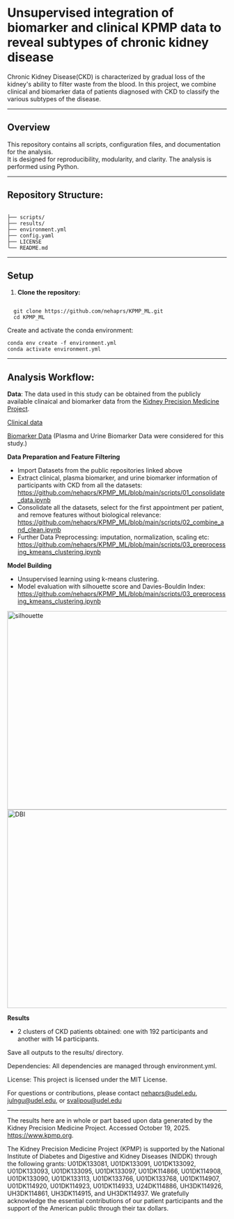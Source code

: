 # Unsupervised integration of biomarker and clinical KPMP data to reveal subtypes of chronic kidney disease

Chronic Kidney Disease(CKD) is characterized by gradual loss of the kidney's ability to filter waste from the blood. 
In this project, we combine clinical and biomarker data of patients diagnosed with CKD to classify the various subtypes of the disease.

---

##  Overview

This repository contains all scripts, configuration files, and documentation for the analysis.  
It is designed for reproducibility, modularity, and clarity. The analysis is performed using Python.

---

##  Repository Structure:
```

├── scripts/ 
├── results/ 
├── environment.yml 
├── config.yaml 
├── LICENSE 
└── README.md 
```
---

##  Setup

1. **Clone the repository:**
 ```
   
   git clone https://github.com/nehaprs/KPMP_ML.git
   cd KPMP_ML
```
Create and activate the conda environment:
```
conda env create -f environment.yml
conda activate environment.yml
```
---

## Analysis Workflow:

**Data**:
The data used in this study can be obtained from the publicly available clinaical and biomarker data from the [Kidney Precision Medicine Project](https://www.kpmp.org/).

[Clinical data](https://atlas.kpmp.org/repository/?size=n_20_n&filters%5B0%5D%5Bfield%5D=access&filters%5B0%5D%5Bvalues%5D%5B0%5D=open&filters%5B0%5D%5Btype%5D=any&filters%5B1%5D%5Bfield%5D=data_category&filters%5B1%5D%5Bvalues%5D%5B0%5D=Clinical&filters%5B1%5D%5Btype%5D=any)

[Biomarker Data](https://atlas.kpmp.org/repository/?size=n_20_n&filters%5B0%5D%5Bfield%5D=access&filters%5B0%5D%5Bvalues%5D%5B0%5D=open&filters%5B0%5D%5Btype%5D=any&filters%5B1%5D%5Bfield%5D=data_category&filters%5B1%5D%5Bvalues%5D%5B0%5D=Biomarker&filters%5B1%5D%5Btype%5D=any&sort%5B0%5D%5Bfield%5D=workflow_type&sort%5B0%5D%5Bdirection%5D=asc)
(Plasma and Urine Biomarker Data were considered for this study.)

 **Data Preparation and Feature Filtering**
 - Import Datasets from the public repositories linked above
 - Extract clinical, plasma biomarker, and urine biomarker information of participants with CKD from all the datasets:
   https://github.com/nehaprs/KPMP_ML/blob/main/scripts/01_consolidate_data.ipynb
 - Consolidate all the datasets, select for the first appointment per patient, and remove features without biological   relevance:
    https://github.com/nehaprs/KPMP_ML/blob/main/scripts/02_combine_and_clean.ipynb
 - Further Data Preprocessing: imputation, normalization, scaling etc:
      https://github.com/nehaprs/KPMP_ML/blob/main/scripts/03_preprocessing_kmeans_clustering.ipynb
   
**Model Building**
- Unsupervised learning using k-means clustering.
- Model evaluation with silhouette score and Davies-Bouldin Index:
   https://github.com/nehaprs/KPMP_ML/blob/main/scripts/03_preprocessing_kmeans_clustering.ipynb
<img width="567" height="455" alt="silhouette" src="https://github.com/user-attachments/assets/c0714fe5-9771-42fd-8891-979c79c7bf4c" />

  
<img width="567" height="455" alt="DBI" src="https://github.com/user-attachments/assets/34d0d79e-75dd-4603-b934-2586c785134e" />


 
**Results**
   - 2 clusters of CKD patients obtained: one with 192 participants and another with 14 participants.
   
Save all outputs to the results/ directory.


Dependencies:
All dependencies are managed through environment.yml.



License:
This project is licensed under the MIT License.





For questions or contributions, please contact nehaprs@udel.edu, julngu@udel.edu, or svalipou@udel.edu 


---

The results here are in whole or part based upon data generated by the Kidney Precision Medicine Project. Accessed October 19, 2025. https://www.kpmp.org.

The Kidney Precision Medicine Project (KPMP) is supported by the National Institute of Diabetes and Digestive and Kidney Diseases (NIDDK) through the following grants: U01DK133081, U01DK133091, U01DK133092, U01DK133093, U01DK133095, U01DK133097, U01DK114866, U01DK114908, U01DK133090, U01DK133113, U01DK133766, U01DK133768, U01DK114907, U01DK114920, U01DK114923, U01DK114933, U24DK114886, UH3DK114926, UH3DK114861, UH3DK114915, and UH3DK114937. We gratefully acknowledge the essential contributions of our patient participants and the support of the American public through their tax dollars.

‍

